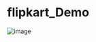 # flipkart_Demo




![image](https://user-images.githubusercontent.com/122266883/213112588-8bb82efc-a533-4a26-99e3-617102aba27b.png)
